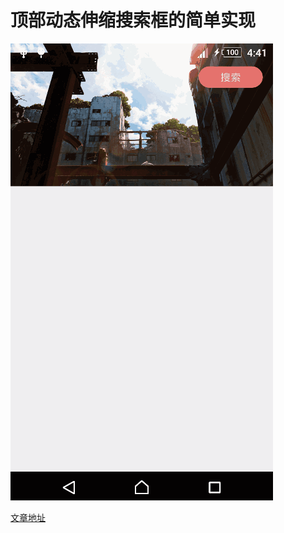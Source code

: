 # 顶部动态伸缩搜索框的简单实现
![示例图](https://github.com/MitsukiNIBAN/TelescopicAnimatorDemo/blob/master/image/sample.gif)

[文章地址](https://www.jianshu.com/p/aa6cd3c6a57c)
